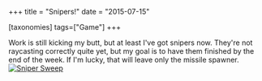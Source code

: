 +++
title = "Snipers!"
date = "2015-07-15"

[taxonomies]
tags=["Game"]
+++

Work is still kicking my butt, but at least I've got snipers now. They're not raycasting correctly quite yet, but my goal is to have them finished by the end of the week. If I'm lucky, that will leave only the missile spawner.[![Sniper Sweep](http://www.josephcatrambone.com/wp-content/uploads/2015/07/sniper1.gif)](./img/wp-content-uploads-2015-07-sniper1.gif)
